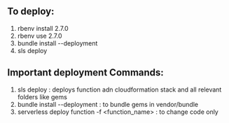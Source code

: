 ## To deploy:
1. rbenv install 2.7.0
2. rbenv use 2.7.0
3. bundle install --deployment
4. sls deploy


## Important deployment Commands:
1. sls deploy : deploys function adn cloudformation stack and all relevant folders like gems
2. bundle install --deployment : to bundle gems in vendor/bundle
3. serverless deploy function -f <function_name> : to change code only
